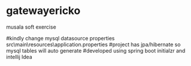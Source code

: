 # gatewayericko
musala soft exercise

#kindly change mysql datasource properties src\main\resources\application.properties 
#project has jpa/hibernate so mysql tables will auto generate
#developed using spring boot initialzr and intellij Idea
